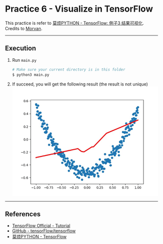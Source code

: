 # Practice 6 - Visualize in TensorFlow

This practice is refer to [莫烦PYTHON - TensorFlow: 例子3 结果可视化](https://morvanzhou.github.io/tutorials/machine-learning/tensorflow/3-3-visualize-result/). Credits to [Morvan](https://github.com/MorvanZhou).

---
## Execution

1. Run `main.py`
    ```bash
    # Make sure your current directory is in this folder
    $ python3 main.py
    ```
2. If succeed, you will get the following result (the result is not unique)
    ![](res/result.gif)

---
## References

* [TensorFlow Official - Tutorial](https://www.tensorflow.org/tutorials/)
* [GitHub - tensorFlow/tensorflow](https://github.com/tensorflow/tensorflow)
* [莫烦PYTHON - TensorFlow](https://morvanzhou.github.io/tutorials/machine-learning/tensorflow)